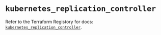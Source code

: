 # `kubernetes_replication_controller`

Refer to the Terraform Registory for docs: [`kubernetes_replication_controller`](https://registry.terraform.io/providers/hashicorp/kubernetes/2.21.0/docs/resources/replication_controller).
